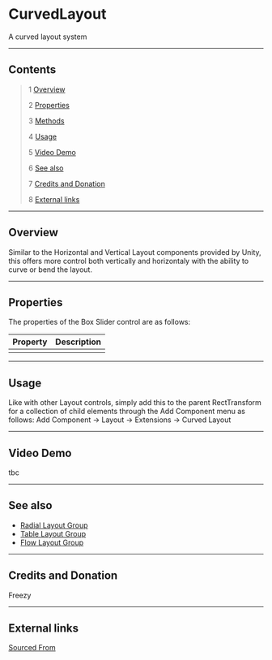 # CurvedLayout

A curved layout system

<!--![](Images/ Game Image.jpg)-->

---------

## Contents

> 1 [Overview](#overview)
>
> 2 [Properties](#properties)
>
> 3 [Methods](#methods)
>
> 4 [Usage](#usage)
>
> 5 [Video Demo](#video-demo)
>
> 6 [See also](#see-also)
>
> 7 [Credits and Donation](#credits-and-donation)
>
> 8 [External links](#external-links)

---------

## Overview

Similar to the Horizontal and Vertical Layout components provided by Unity, this offers more control both vertically and horizontaly with the ability to curve or bend the layout.

---------

## Properties

The properties of the Box Slider control are as follows:

Property | Description
|-|-|
|||

---------

## Usage

Like with other Layout controls, simply add this to the parent RectTransform for a collection of child elements through the Add Component menu as follows:
Add Component -> Layout -> Extensions -> Curved Layout

---------

## Video Demo

tbc

---------

## See also

* [Radial Layout Group](/Controls.md/RadialLayout)
* [Table Layout Group](/Controls.md/TableLayoutGroup)
* [Flow Layout Group](/Controls.md/FlowLayoutGroup)

---------

## Credits and Donation

Freezy

---------

## External links

[Sourced From](http://forum.unity3d.com/threads/curved-layout.403985/)
